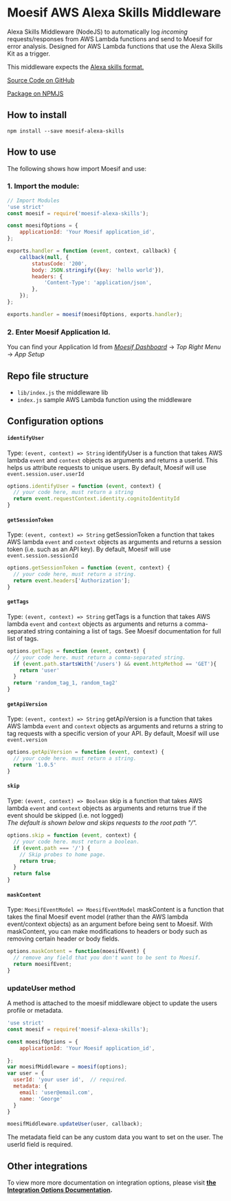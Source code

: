 # Moesif AWS Alexa Skills Middleware

Alexa Skills Middleware (NodeJS) to automatically log _incoming_ requests/responses from AWS Lambda functions 
and send to Moesif for error analysis. Designed for AWS Lambda functions that use the Alexa Skills Kit as a trigger.


This middleware expects the
[Alexa skills format.](https://developer.amazon.com/public/solutions/alexa/alexa-skills-kit/docs/alexa-skills-kit-interface-reference)

[Source Code on GitHub](https://github.com/moesif/moesif-alexa-skills-nodejs)

[Package on NPMJS](https://www.npmjs.com/package/moesif-alexa-skills)


## How to install

```shell
npm install --save moesif-alexa-skills
```

## How to use

The following shows how import Moesif and use:

### 1. Import the module:


```javascript
// Import Modules
'use strict'
const moesif = require('moesif-alexa-skills');

const moesifOptions = {
    applicationId: 'Your Moesif application_id',
};

exports.handler = function (event, context, callback) {
    callback(null, {
        statusCode: '200',
        body: JSON.stringify({key: 'hello world'}),
        headers: {
            'Content-Type': 'application/json',
        },
    });
};

exports.handler = moesif(moesifOptions, exports.handler);


```

### 2. Enter Moesif Application Id.
You can find your Application Id from [_Moesif Dashboard_](https://www.moesif.com/) -> _Top Right Menu_ -> _App Setup_

## Repo file structure

- `lib/index.js` the middleware lib
- `index.js` sample AWS Lambda function using the middleware


## Configuration options


#### __`identifyUser`__

Type: `(event, context) => String`
identifyUser is a function that takes AWS lambda `event` and `context` objects as arguments
and returns a userId. This helps us attribute requests to unique users. 
By default, Moesif will use `event.session.user.userId`


```javascript
options.identifyUser = function (event, context) {
  // your code here, must return a string
  return event.requestContext.identity.cognitoIdentityId
}
```

#### __`getSessionToken`__

Type: `(event, context) => String`
getSessionToken a function that takes AWS lambda `event` and `context` objects as arguments and returns a 
session token (i.e. such as an API key). By default, Moesif will use `event.session.sessionId`


```javascript
options.getSessionToken = function (event, context) {
  // your code here, must return a string.
  return event.headers['Authorization'];
}
```

#### __`getTags`__

Type: `(event, context) => String`
getTags is a function that takes AWS lambda `event` and `context` objects as arguments and returns a comma-separated string containing a list of tags.
See Moesif documentation for full list of tags.


```javascript
options.getTags = function (event, context) {
  // your code here. must return a comma-separated string.
  if (event.path.startsWith('/users') && event.httpMethod == 'GET'){
    return 'user'
  }
  return 'random_tag_1, random_tag2'
}
```

#### __`getApiVersion`__

Type: `(event, context) => String`
getApiVersion is a function that takes AWS lambda `event` and `context` objects as arguments and 
returns a string to tag requests with a specific version of your API.
By default, Moesif will use `event.version`


```javascript
options.getApiVersion = function (event, context) {
  // your code here. must return a string.
  return '1.0.5'
}
```

#### __`skip`__

Type: `(event, context) => Boolean`
skip is a function that takes AWS lambda `event` and `context` objects as arguments and returns true 
if the event should be skipped (i.e. not logged)
<br/>_The default is shown below and skips requests to the root path "/"._


```javascript
options.skip = function (event, context) {
  // your code here. must return a boolean.
  if (event.path === '/') {
    // Skip probes to home page.
    return true;
  }
  return false
}
```

#### __`maskContent`__

Type: `MoesifEventModel => MoesifEventModel`
maskContent is a function that takes the final Moesif event model (rather than the AWS lambda event/context objects) as an 
argument before being sent to Moesif. With maskContent, you can make modifications to headers or body such as 
removing certain header or body fields.


```javascript
options.maskContent = function(moesifEvent) {
  // remove any field that you don't want to be sent to Moesif.
  return moesifEvent;
}
 ```


### updateUser method

A method is attached to the moesif middleware object to update the users profile or metadata.


```javascript
'use strict'
const moesif = require('moesif-alexa-skills');

const moesifOptions = {
    applicationId: 'Your Moesif application_id',

};
var moesifMiddleware = moesif(options);
var user = {
  userId: 'your user id',  // required.
  metadata: {
    email: 'user@email.com',
    name: 'George'
  }
}

moesifMiddleware.updateUser(user, callback);

```

The metadata field can be any custom data you want to set on the user.
The userId field is required.


## Other integrations

To view more more documentation on integration options, please visit __[the Integration Options Documentation](https://www.moesif.com/docs/getting-started/integration-options/).__

